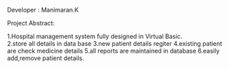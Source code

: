 Developer : Manimaran.K

Project Abstract:

1.Hospital management system fully designed in Virtual Basic.</br>
2.store all details in data base
3.new patient details regiter
4.existing patient are check medicine details
5.all reports are maintained in database
6.easily add,remove patient details.
